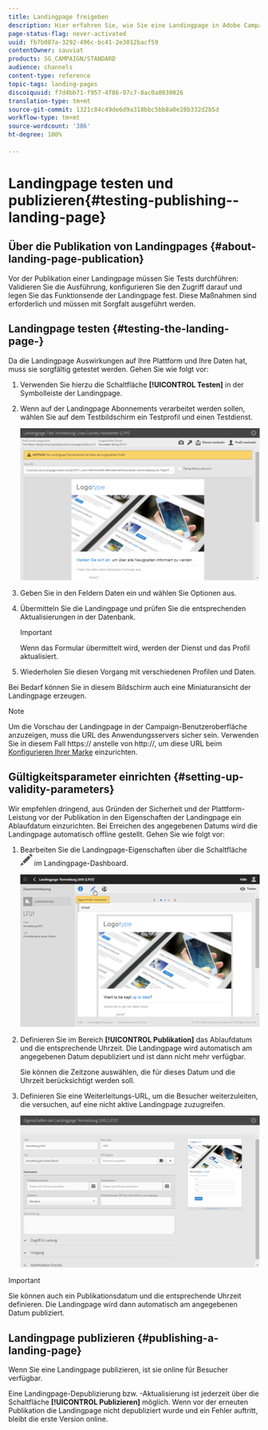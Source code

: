 ```yaml
---
title: Landingpage freigeben
description: Hier erfahren Sie, wie Sie eine Landingpage in Adobe Campaign testen und publizieren können.
page-status-flag: never-activated
uuid: fb7b087a-3292-496c-bc41-2e3012bacf59
contentOwner: sauviat
products: SG_CAMPAIGN/STANDARD
audience: channels
content-type: reference
topic-tags: landing-pages
discoiquuid: f7d4bb71-f957-4f86-97c7-8ac0a0030026
translation-type: tm+mt
source-git-commit: 1321c84c49de6d9a318bbc5bb8a0e28b332d2b5d
workflow-type: tm+mt
source-wordcount: '386'
ht-degree: 100%

---
```



# Landingpage testen und publizieren{#testing-publishing--landing-page}

## Über die Publikation von Landingpages {#about-landing-page-publication}

Vor der Publikation einer Landingpage müssen Sie Tests durchführen: Validieren Sie die Ausführung, konfigurieren Sie den Zugriff darauf und legen Sie das Funktionsende der Landingpage fest. Diese Maßnahmen sind erforderlich und müssen mit Sorgfalt ausgeführt werden.

## Landingpage testen    {#testing-the-landing-page-}

Da die Landingpage Auswirkungen auf Ihre Plattform und Ihre Daten hat, muss sie sorgfältig getestet werden. Gehen Sie wie folgt vor:

1. Verwenden Sie hierzu die Schaltfläche **[!UICONTROL Testen]** in der Symbolleiste der Landingpage.
1. Wenn auf der Landingpage Abonnements verarbeitet werden sollen, wählen Sie auf dem Testbildschirm ein Testprofil und einen Testdienst.

   ![](assets/lp_test_2.png)

1. Geben Sie in den Feldern Daten ein und wählen Sie Optionen aus.
1. Übermitteln Sie die Landingpage und prüfen Sie die entsprechenden Aktualisierungen in der Datenbank.

   >[!IMPORTANT]
   >
   >Wenn das Formular übermittelt wird, werden der Dienst und das Profil aktualisiert.

1. Wiederholen Sie diesen Vorgang mit verschiedenen Profilen und Daten.

Bei Bedarf können Sie in diesem Bildschirm auch eine Miniaturansicht der Landingpage erzeugen.

>[!NOTE]
>
>Um die Vorschau der Landingpage in der Campaign-Benutzeroberfläche anzuzeigen, muss die URL des Anwendungsservers sicher sein. Verwenden Sie in diesem Fall https:// anstelle von http://, um diese URL beim [Konfigurieren Ihrer Marke](../../administration/using/branding.md#configuring-and-using-brands) einzurichten.

## Gültigkeitsparameter einrichten    {#setting-up-validity-parameters}

Wir empfehlen dringend, aus Gründen der Sicherheit und der Plattform-Leistung vor der Publikation in den Eigenschaften der Landingpage ein Ablaufdatum einzurichten. Bei Erreichen des angegebenen Datums wird die Landingpage automatisch offline gestellt. Gehen Sie wie folgt vor:

1. Bearbeiten Sie die Landingpage-Eigenschaften über die Schaltfläche ![](assets/edit_darkgrey-24px.png) im Landingpage-Dashboard.

   ![](assets/lp_edit_properties_button.png)

1. Definieren Sie im Bereich **[!UICONTROL Publikation]** das Ablaufdatum und die entsprechende Uhrzeit. Die Landingpage wird automatisch am angegebenen Datum depubliziert und ist dann nicht mehr verfügbar.

   Sie können die Zeitzone auswählen, die für dieses Datum und die Uhrzeit berücksichtigt werden soll.

1. Definieren Sie eine Weiterleitungs-URL, um die Besucher weiterzuleiten, die versuchen, auf eine nicht aktive Landingpage zuzugreifen.

   ![](assets/lp_settings_general.png)

>[!IMPORTANT]
>
>Sie können auch ein Publikationsdatum und die entsprechende Uhrzeit definieren. Die Landingpage wird dann automatisch am angegebenen Datum publiziert.

## Landingpage publizieren    {#publishing-a-landing-page}

Wenn Sie eine Landingpage publizieren, ist sie online für Besucher verfügbar.

Eine Landingpage-Depublizierung bzw. -Aktualisierung ist jederzeit über die Schaltfläche **[!UICONTROL Publizieren]** möglich. Wenn vor der erneuten Publikation die Landingpage nicht depubliziert wurde und ein Fehler auftritt, bleibt die erste Version online.
